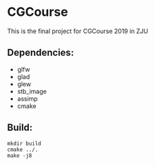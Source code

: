 # CGCourse

This is the final project for CGCourse 2019 in ZJU

## Dependencies:

- glfw
- glad 
- glew
- stb_image
- assimp
- cmake

## Build:

```
mkdir build
cmake ../.
make -j8
```
